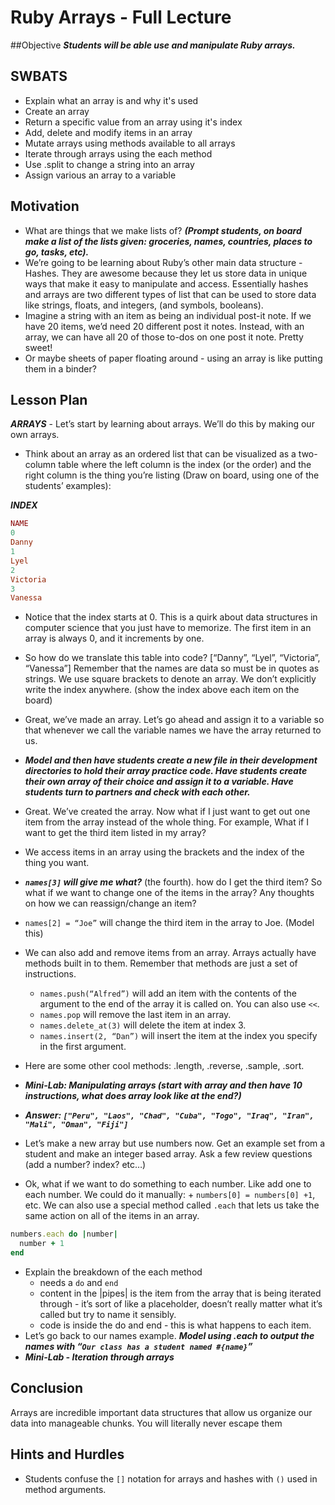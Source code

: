 # Ruby Arrays - Full Lecture

##Objective
***Students will be able use and manipulate Ruby arrays.***

## SWBATS

+ Explain what an array is and why it's used
+ Create an array
+ Return a specific value from an array using it's index
+ Add, delete and modify items in an array
+ Mutate arrays using methods available to all arrays
+ Iterate through arrays using the each method
+ Use .split to change a string into an array
+ Assign various an array to a variable

## Motivation
+ What are things that we make lists of? ***(Prompt students, on board make a list of the lists given: groceries, names, countries, places to go, tasks, etc).***
+ We’re going to be learning about Ruby’s other main data structure - Hashes. They are awesome because they let us store data in unique ways that make it easy to manipulate and access. Essentially hashes and arrays are two different types of list that can be used to store data like strings, floats, and integers, (and symbols, booleans).
+ Imagine a string with an item as being an individual post-it note. If we have 20 items, we’d need 20 different post it notes. Instead, with an array, we can have all 20 of those to-dos on one post it note. Pretty sweet!
+ Or maybe sheets of paper floating around - using an array is like putting them in a binder?

## Lesson Plan 
***ARRAYS*** - Let’s start by learning about arrays. We’ll do this by making our own arrays.

+ Think about an array as an ordered list that can be visualized as a two-column table where the left column is the index (or the order) and the right column is the thing you’re listing (Draw on board, using one of the students’ examples):

***INDEX***

```ruby
NAME
0
Danny
1
Lyel
2
Victoria
3
Vanessa
```

+ Notice that the index starts at 0. This is a quirk about data structures in computer science that you just have to memorize. The first item in an array is always 0, and it increments by one.
+ So how do we translate this table into code?
[“Danny”, “Lyel”, “Victoria”, “Vanessa”]
Remember that the names are data so must be in quotes as strings.
We use square brackets to denote an array.
We don’t explicitly write the index anywhere. (show the index above each item on the board)
+ Great, we’ve made an array. Let’s go ahead and assign it to a variable so that whenever we call the variable names we have the array returned to us.
+ ***Model and then have students create a new file in their development directories to hold their array practice code. Have students create their own array of their choice and assign it to a variable. Have students turn to partners and check with each other.***
+ Great. We’ve created the array. Now what if I just want to get out one item from the array instead of the whole thing. For example, What if I want to get the third item listed in my array?
+ We access items in an array using the brackets and the index of the thing you want.
+ ***`names[3]` will give me what?*** (the fourth). how do I get the third item?
So what if we want to change one of the items in the array? Any thoughts on how we can reassign/change an item?
+ `names[2] = “Joe”` will change the third item in the array to Joe. (Model this)
+ We can also add and remove items from an array. Arrays actually have methods built in to them. Remember that methods are just a set of instructions.
  + `names.push(“Alfred”)` will add an item with the contents of the argument to the end of the array it is called on. You can also use `<<`.
  + `names.pop` will remove the last item in an array.
  + `names.delete_at(3)` will delete the item at index 3.
  + `names.insert(2, “Dan”)` will insert the item at the index you specify in the first argument.
+ Here are some other cool methods: .length, .reverse, .sample, .sort.
+ ***Mini-Lab: Manipulating arrays (start with array and then have 10 instructions, what does array look like at the end?)***
+ ***Answer: `["Peru", "Laos", "Chad", "Cuba", "Togo", "Iraq", "Iran", "Mali", "Oman", "Fiji"]`*** 

+ Let’s make a new array but use numbers now. Get an example set from a student and make an integer based array. Ask a few review questions (add a number? index? etc…)
+ Ok, what if we want to do something to each number. Like add one to each number. We could do it manually: + `numbers[0] = numbers[0] +1`, etc. We can also use a special method called `.each` that lets us take the same action on all of the items in an array.

```ruby
numbers.each do |number|
  number + 1
end
```

+ Explain the breakdown of the each method
  + needs a `do` and `end`
  + content in the |pipes| is the item from the array that is being iterated through - it’s sort of like a placeholder, doesn’t really matter what it’s called but try to name it sensibly.
  + code is inside the do and end - this is what happens to each item.
+ Let’s go back to our names example. ***Model using .each to output the names with “`Our class has a student named #{name}`”***
+ ***Mini-Lab - Iteration through arrays***

## Conclusion
Arrays are incredible important data structures that allow us organize our data into manageable chunks. You will literally never escape them

## Hints and Hurdles 
+ Students confuse the `[]` notation for arrays and hashes with `()` used in method arguments.